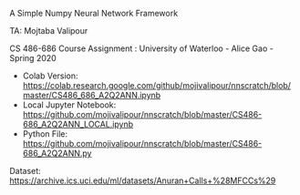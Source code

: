 A Simple Numpy Neural Network Framework


TA: Mojtaba Valipour

CS 486-686 Course Assignment : University of Waterloo - Alice Gao - Spring 2020

- Colab Version: https://colab.research.google.com/github/mojivalipour/nnscratch/blob/master/CS486_686_A2Q2ANN.ipynb
- Local Jupyter Notebook: https://github.com/mojivalipour/nnscratch/blob/master/CS486-686_A2Q2ANN_LOCAL.ipynb
- Python File: https://github.com/mojivalipour/nnscratch/blob/master/CS486-686_A2Q2ANN.py

Dataset:
https://archive.ics.uci.edu/ml/datasets/Anuran+Calls+%28MFCCs%29
